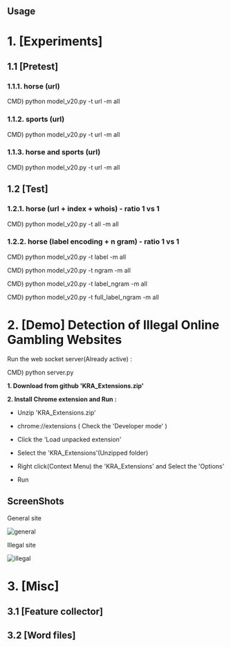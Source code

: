 Usage
----

# 1. [Experiments]

## 1.1 [Pretest]

### 1.1.1. horse (url)

CMD) python model_v20.py -t url -m all


### 1.1.2. sports (url)

CMD) python model_v20.py -t url -m all



### 1.1.3. horse and sports (url)

CMD) python model_v20.py -t url -m all




## 1.2 [Test]

### 1.2.1. horse (url + index + whois) - ratio 1 vs 1

CMD) python model_v20.py -t all -m all



### 1.2.2. horse (label encoding + n gram) - ratio 1 vs 1

CMD) python model_v20.py -t label -m all

CMD) python model_v20.py -t ngram -m all

CMD) python model_v20.py -t label_ngram -m all

CMD) python model_v20.py -t full_label_ngram -m all







# 2. [Demo] Detection of Illegal Online Gambling Websites 

Run the web socket server(Already active) :

CMD) python server.py

<p>

<b>1. Download from github 'KRA_Extensions.zip'</b>

<p>

<b>2. Install Chrome extension and Run :</b>

- Unzip 'KRA_Extensions.zip'

- chrome://extensions ( Check the 'Developer mode' )

- Click the 'Load unpacked extension'

- Select the 'KRA_Extensions'(Unzipped folder) 

- Right click(Context Menu) the 'KRA_Extensions' and Select the 'Options'

- Run


ScreenShots
----
General site

![general](https://user-images.githubusercontent.com/55607802/71304118-8e5b3580-2405-11ea-9f2c-0f50427e9987.png)

<p>

Illegal site

![illegal](https://user-images.githubusercontent.com/55607802/71304091-feb58700-2404-11ea-9563-1ff6ceb13313.png)



# 3. [Misc]
## 3.1 [Feature collector]
## 3.2 [Word files]
